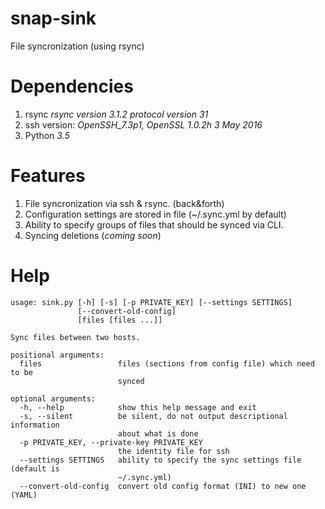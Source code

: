 # snap-sink
File syncronization (using rsync)

# Dependencies
1. rsync *rsync  version 3.1.2  protocol version 31*
2. ssh version: *OpenSSH_7.3p1, OpenSSL 1.0.2h  3 May 2016*
3. Python *3.5*

# Features
1. File syncronization via ssh & rsync. (back&forth)
2. Configuration settings are stored in file (~/.sync.yml by default)
3. Ability to specify groups of files that should be synced via CLI.
4. Syncing deletions (_coming soon_)

# Help
```
usage: sink.py [-h] [-s] [-p PRIVATE_KEY] [--settings SETTINGS]
               [--convert-old-config]
               [files [files ...]]

Sync files between two hosts.

positional arguments:
  files                 files (sections from config file) which need to be
                        synced

optional arguments:
  -h, --help            show this help message and exit
  -s, --silent          be silent, do not output descriptional information
                        about what is done
  -p PRIVATE_KEY, --private-key PRIVATE_KEY
                        the identity file for ssh
  --settings SETTINGS   ability to specify the sync settings file (default is
                        ~/.sync.yml)
  --convert-old-config  convert old config format (INI) to new one (YAML)

```

